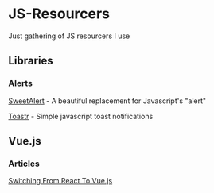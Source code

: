 # JS-Resourcers
Just gathering of JS resourcers I use

## Libraries
### Alerts
[SweetAlert](http://t4t5.github.io/sweetalert/) - A beautiful replacement for Javascript's "alert"

[Toastr](https://github.com/CodeSeven/toastr) - Simple javascript toast notifications

## Vue.js
### Articles

[Switching From React To Vue.js](http://vuejsdevelopers.com/2017/05/28/switch-from-react-to-vue-js/)
